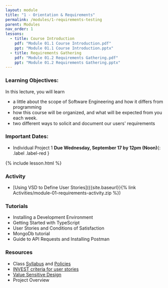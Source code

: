 ```yaml
---
layout: module
title: "1 - Orientation & Requirements"
permalink: /modules/1-requirements-testing
parent: Modules
nav_order: 1
lessons: 
  - title: Course Introduction
    pdf: "Module 01.1 Course Introduction.pdf"
    ppt: "Module 01.1 Course Introduction.pptx"
  - title: Requirements Gathering
    pdf: "Module 01.2 Requirements Gathering.pdf" 
    ppt: "Module 01.2 Requirements Gathering.pptx"
---
```

### Learning Objectives:
In this lecture, you will learn

* a little about the scope of Software Engineering and how it differs from programming
* how this course will be organized, and what will be expected from you each week.
* two different ways to solicit and document our users' requirements

### Important Dates:
* Individual Project 1 **Due Wednesday, September 17 by 12pm (Noon)**{: .label .label-red }

{% include lesson.html %}

### Activity
* [Using VSD to Define User Stories]({{site.baseurl}}{% link Activities/module-01-requirements-activity.zip %})

### Tutorials
* Installing a Development Environment 
* Getting Started with TypeScript
* User Stories and Conditions of Satisfaction
* MongoDb tutorial
* Guide to API Requests and Installing Postman


### Resources
* Class [Syllabus](https://neu-se.github.io/CS4530-Fall-2025) and [Policies](https://neu-se.github.io/CS4530-Fall-2025/policies/)
* [INVEST criteria for user stories](https://agileforall.com/new-to-agile-invest-in-good-user-stories/)
* [Value Sensitive Design](https://vsd.ccs.neu.edu/introduction/)
* Project Overview